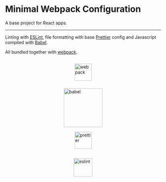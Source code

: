 # Minimal Webpack Configuration

A base project for React apps. 

---

Linting with [ESLint](https://eslint.org/), file formatting with base [Prettier](https://prettier.io/) config and Javascript compiled with [Babel](https://babeljs.io/).

All bundled together with [webpack](https://webpack.js.org/).

<div 
  style="display: flex; 
        flex-direction: column;
        align-items: center;"
>
  <a href="https://github.com/webpack/webpack" style="margin: 15px auto;">
    <img 
      src="https://webpack.js.org/assets/icon-square-big.svg" 
      width="55" 
      alt="webpack" 
    />
  </a>
  <a href="https://babeljs.io/" style="margin: 10px 0 0 0;">
    <img 
      src="https://raw.githubusercontent.com/babel/logo/master/babel.png" width="125" 
      alt="babel" 
    />
  </a>
  <a href="https://github.com/prettier/prettier" style="margin: 15px auto;">
    <img 
      src="https://cdn.worldvectorlogo.com/logos/prettier-1.svg"
      width="55"
      alt="prettier"
    />
  </a>
  <a href="https://eslint.org/" style="margin: 15px auto;">
    <img 
      src="https://upload.wikimedia.org/wikipedia/en/e/e3/ESLint_logo.svg" width="60" 
      alt="eslint" 
    />
  </a>
</div>
